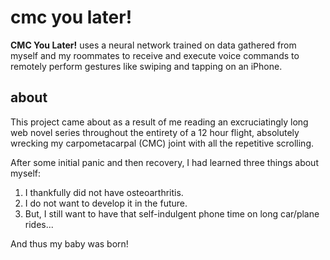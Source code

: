 # cmc you later!

**CMC You Later!** uses a neural network trained on data gathered from myself and my roommates to receive and execute voice commands to remotely perform gestures like swiping and tapping on an iPhone.

## about

This project came about as a result of me reading an excruciatingly long web novel series throughout the entirety of a 12 hour flight, absolutely wrecking my carpometacarpal (CMC) joint with all the repetitive scrolling.

After some initial panic and then recovery, I had learned three things about myself:
1) I thankfully did not have osteoarthritis.
2) I do not want to develop it in the future.
3)  But, I still want to have that self-indulgent phone time on long car/plane rides...

And thus my baby was born!
